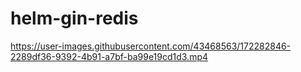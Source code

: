 # helm-gin-redis



https://user-images.githubusercontent.com/43468563/172282846-2289df36-9392-4b91-a7bf-ba99e19cd1d3.mp4

